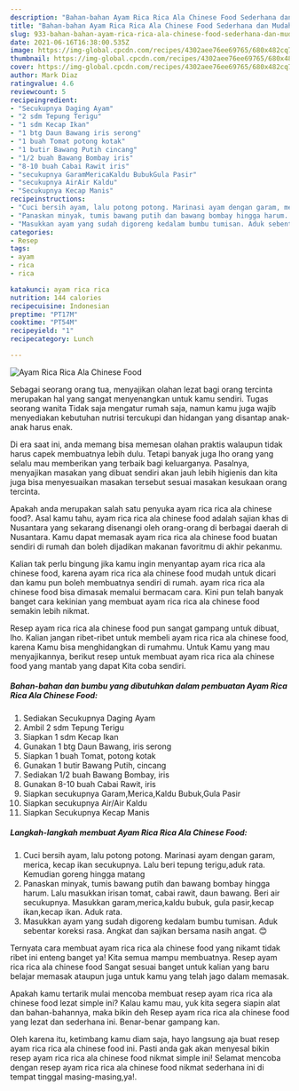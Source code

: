 ```yaml
---
description: "Bahan-bahan Ayam Rica Rica Ala Chinese Food Sederhana dan Mudah Dibuat"
title: "Bahan-bahan Ayam Rica Rica Ala Chinese Food Sederhana dan Mudah Dibuat"
slug: 933-bahan-bahan-ayam-rica-rica-ala-chinese-food-sederhana-dan-mudah-dibuat
date: 2021-06-16T16:38:00.535Z
image: https://img-global.cpcdn.com/recipes/4302aee76ee69765/680x482cq70/ayam-rica-rica-ala-chinese-food-foto-resep-utama.jpg
thumbnail: https://img-global.cpcdn.com/recipes/4302aee76ee69765/680x482cq70/ayam-rica-rica-ala-chinese-food-foto-resep-utama.jpg
cover: https://img-global.cpcdn.com/recipes/4302aee76ee69765/680x482cq70/ayam-rica-rica-ala-chinese-food-foto-resep-utama.jpg
author: Mark Diaz
ratingvalue: 4.6
reviewcount: 5
recipeingredient:
- "Secukupnya Daging Ayam"
- "2 sdm Tepung Terigu"
- "1 sdm Kecap Ikan"
- "1 btg Daun Bawang iris serong"
- "1 buah Tomat potong kotak"
- "1 butir Bawang Putih cincang"
- "1/2 buah Bawang Bombay iris"
- "8-10 buah Cabai Rawit iris"
- "secukupnya GaramMericaKaldu BubukGula Pasir"
- "secukupnya AirAir Kaldu"
- "Secukupnya Kecap Manis"
recipeinstructions:
- "Cuci bersih ayam, lalu potong potong. Marinasi ayam dengan garam, merica, kecap ikan secukupnya. Lalu beri tepung terigu,aduk rata. Kemudian goreng hingga matang"
- "Panaskan minyak, tumis bawang putih dan bawang bombay hingga harum. Lalu masukkan irisan tomat, cabai rawit, daun bawang. Beri air secukupnya. Masukkan garam,merica,kaldu bubuk, gula pasir,kecap ikan,kecap ikan. Aduk rata."
- "Masukkan ayam yang sudah digoreng kedalam bumbu tumisan. Aduk sebentar koreksi rasa. Angkat dan sajikan bersama nasih angat. 😊"
categories:
- Resep
tags:
- ayam
- rica
- rica

katakunci: ayam rica rica 
nutrition: 144 calories
recipecuisine: Indonesian
preptime: "PT17M"
cooktime: "PT54M"
recipeyield: "1"
recipecategory: Lunch

---
```



![Ayam Rica Rica Ala Chinese Food](https://img-global.cpcdn.com/recipes/4302aee76ee69765/680x482cq70/ayam-rica-rica-ala-chinese-food-foto-resep-utama.jpg)

Sebagai seorang orang tua, menyajikan olahan lezat bagi orang tercinta merupakan hal yang sangat menyenangkan untuk kamu sendiri. Tugas seorang  wanita Tidak saja mengatur rumah saja, namun kamu juga wajib menyediakan kebutuhan nutrisi tercukupi dan hidangan yang disantap anak-anak harus enak.

Di era  saat ini, anda memang bisa memesan olahan praktis walaupun tidak harus capek membuatnya lebih dulu. Tetapi banyak juga lho orang yang selalu mau memberikan yang terbaik bagi keluarganya. Pasalnya, menyajikan masakan yang dibuat sendiri akan jauh lebih higienis dan kita juga bisa menyesuaikan masakan tersebut sesuai masakan kesukaan orang tercinta. 



Apakah anda merupakan salah satu penyuka ayam rica rica ala chinese food?. Asal kamu tahu, ayam rica rica ala chinese food adalah sajian khas di Nusantara yang sekarang disenangi oleh orang-orang di berbagai daerah di Nusantara. Kamu dapat memasak ayam rica rica ala chinese food buatan sendiri di rumah dan boleh dijadikan makanan favoritmu di akhir pekanmu.

Kalian tak perlu bingung jika kamu ingin menyantap ayam rica rica ala chinese food, karena ayam rica rica ala chinese food mudah untuk dicari dan kamu pun boleh membuatnya sendiri di rumah. ayam rica rica ala chinese food bisa dimasak memalui bermacam cara. Kini pun telah banyak banget cara kekinian yang membuat ayam rica rica ala chinese food semakin lebih nikmat.

Resep ayam rica rica ala chinese food pun sangat gampang untuk dibuat, lho. Kalian jangan ribet-ribet untuk membeli ayam rica rica ala chinese food, karena Kamu bisa menghidangkan di rumahmu. Untuk Kamu yang mau menyajikannya, berikut resep untuk membuat ayam rica rica ala chinese food yang mantab yang dapat Kita coba sendiri.

<!--inarticleads1-->

##### Bahan-bahan dan bumbu yang dibutuhkan dalam pembuatan Ayam Rica Rica Ala Chinese Food:

1. Sediakan Secukupnya Daging Ayam
1. Ambil 2 sdm Tepung Terigu
1. Siapkan 1 sdm Kecap Ikan
1. Gunakan 1 btg Daun Bawang, iris serong
1. Siapkan 1 buah Tomat, potong kotak
1. Gunakan 1 butir Bawang Putih, cincang
1. Sediakan 1/2 buah Bawang Bombay, iris
1. Gunakan 8-10 buah Cabai Rawit, iris
1. Siapkan secukupnya Garam,Merica,Kaldu Bubuk,Gula Pasir
1. Siapkan secukupnya Air/Air Kaldu
1. Siapkan Secukupnya Kecap Manis




<!--inarticleads2-->

##### Langkah-langkah membuat Ayam Rica Rica Ala Chinese Food:

1. Cuci bersih ayam, lalu potong potong. Marinasi ayam dengan garam, merica, kecap ikan secukupnya. Lalu beri tepung terigu,aduk rata. Kemudian goreng hingga matang
1. Panaskan minyak, tumis bawang putih dan bawang bombay hingga harum. Lalu masukkan irisan tomat, cabai rawit, daun bawang. Beri air secukupnya. Masukkan garam,merica,kaldu bubuk, gula pasir,kecap ikan,kecap ikan. Aduk rata.
1. Masukkan ayam yang sudah digoreng kedalam bumbu tumisan. Aduk sebentar koreksi rasa. Angkat dan sajikan bersama nasih angat. 😊




Ternyata cara membuat ayam rica rica ala chinese food yang nikamt tidak ribet ini enteng banget ya! Kita semua mampu membuatnya. Resep ayam rica rica ala chinese food Sangat sesuai banget untuk kalian yang baru belajar memasak ataupun juga untuk kamu yang telah jago dalam memasak.

Apakah kamu tertarik mulai mencoba membuat resep ayam rica rica ala chinese food lezat simple ini? Kalau kamu mau, yuk kita segera siapin alat dan bahan-bahannya, maka bikin deh Resep ayam rica rica ala chinese food yang lezat dan sederhana ini. Benar-benar gampang kan. 

Oleh karena itu, ketimbang kamu diam saja, hayo langsung aja buat resep ayam rica rica ala chinese food ini. Pasti anda gak akan menyesal bikin resep ayam rica rica ala chinese food nikmat simple ini! Selamat mencoba dengan resep ayam rica rica ala chinese food nikmat sederhana ini di tempat tinggal masing-masing,ya!.

